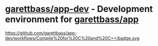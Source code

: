 # [garettbass/app-dev](https://github.com/garettbass/app-dev) - Development environment for [garettbass/app](https://github.com/garettbass/app)

https://github.com/garettbass/app-dev/workflows/Compile%20for%20C%20and%20C++/badge.svg